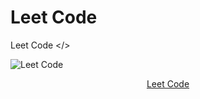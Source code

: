 # Leet Code
Leet Code </>

![Leet Code](https://github.com/hemant467/Leet-Code/assets/85243370/a72abd52-9e19-41f5-a5df-20c9780ad3e5)

<p align="center"><a href=https://leetcode.com/submissions/#/1>Leet Code</a></p>
